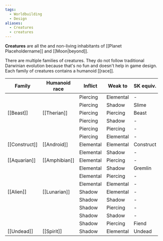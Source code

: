 ```yaml
---
tags:
  - Worldbuilding
  - Design
aliases:
  - Creatures
  - creatures
---
```

**Creatures** are all the and non-living inhabitants of [[Planet Placeholdername]] and [[Moon|beyond]].

There are multiple families of creatures. They do not follow traditional Darwinian evolution because that's no fun and doesn't help in game design. Each family of creatures contains a humanoid [[race]].

| **Family**    | **Humanoid race** | **Inflict** | **Weak to** | SK equiv. |
| ------------- | ----------------- | ----------- | ----------- | --------- |
|               |                   | Piercing    | Elemental   | -         |
|               |                   | Piercing    | Shadow      | Slime     |
| [[Beast]]     | [[Therian]]       | Piercing    | Piercing    | Beast     |
|               |                   | Piercing    | Shadow      | -         |
|               |                   | Piercing    | Piercing    | -         |
|               |                   | Piercing    | Elemental   | -         |
| [[Construct]] | [[Android]]       | Elemental   | Elemental   | Construct |
|               |                   | Elemental   | Shadow      | -         |
| [[Aquarian]]  | [[Amphibian]]     | Elemental   | Piercing    | -         |
|               |                   | Elemental   | Shadow      | Gremlin   |
|               |                   | Elemental   | Piercing    | -         |
|               |                   | Elemental   | Elemental   | -         |
| [[Alien]]     | [[Lunarian]]      | Shadow      | Elemental   | -         |
|               |                   | Shadow      | Shadow      | -         |
|               |                   | Shadow      | Piercing    | -         |
|               |                   | Shadow      | Shadow      | -         |
|               |                   | Shadow      | Piercing    | Fiend     |
| [[Undead]]    | [[Spirit]]        | Shadow      | Elemental   | Undead    |

